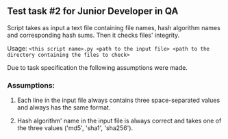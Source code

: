 ## Test task #2 for Junior Developer in QA

Script takes as input a text file containing file names, hash algorithm names and corresponding hash sums. Then it checks files' integrity.

Usage: ```<this script name>.py <path to the input file> <path to the directory containing the files to check>```

Due to task specification the following assumptions were made.

### Assumptions:

1. Each line in the input file always contains three space-separated values and always has the same format.

2. Hash algorithm' name in the input file is always correct and takes one of the three values ('md5', 'sha1', 'sha256').
